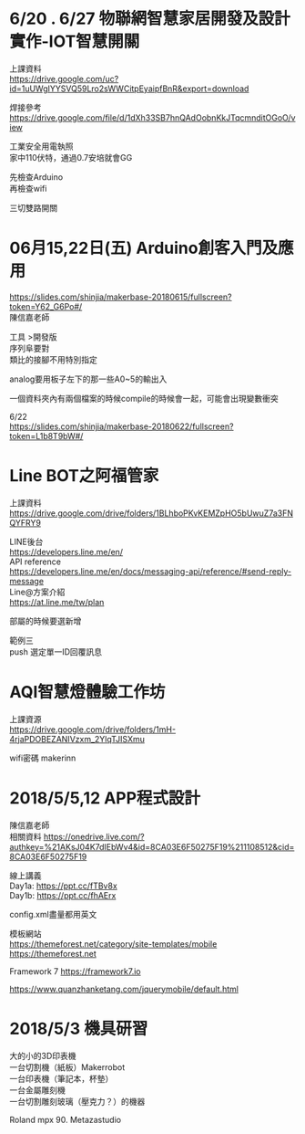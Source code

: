 # 6/20 . 6/27 物聯網智慧家居開發及設計實作-IOT智慧開關
上課資料  
https://drive.google.com/uc?id=1uUWgIYYSVQ59Lro2sWWCitpEyaipfBnR&export=download  

焊接參考  
https://drive.google.com/file/d/1dXh33SB7hnQAdOobnKkJTqcmnditOGoO/view

工業安全用電執照  
家中110伏特，通過0.7安培就會GG  

先檢查Arduino  
再檢查wifi  

三切雙路開關

# 06月15,22日(五) Arduino創客入門及應用
https://slides.com/shinjia/makerbase-20180615/fullscreen?token=Y62_G6Po#/  
陳信嘉老師  

工具 >開發版  
序列阜要對  
類比的接腳不用特別指定  

analog要用板子左下的那一些A0~5的輸出入  

一個資料夾內有兩個檔案的時候compile的時候會一起，可能會出現變數衝突
  
6/22  
https://slides.com/shinjia/makerbase-20180622/fullscreen?token=L1b8T9bW#/  

# Line BOT之阿福管家
上課資料  
https://drive.google.com/drive/folders/1BLhboPKvKEMZpHO5bUwuZ7a3FNQYFRY9  

LINE後台  
https://developers.line.me/en/  
API reference    
https://developers.line.me/en/docs/messaging-api/reference/#send-reply-message  
Line@方案介紹  
https://at.line.me/tw/plan  


部屬的時候要選新增  

範例三  
push 選定單一ID回覆訊息  

# AQI智慧燈體驗工作坊

上課資源  
https://drive.google.com/drive/folders/1mH-4rjaPDOBEZANIVzxm_2YlqTJISXmu  

wifi密碼 makerinn


# 2018/5/5,12 APP程式設計
陳信嘉老師  
相關資料 https://onedrive.live.com/?authkey=%21AKsJ04K7dIEbWv4&id=8CA03E6F50275F19%211108512&cid=8CA03E6F50275F19  
  
線上講義  
Day1a: https://ppt.cc/fTBv8x  
Day1b: https://ppt.cc/fhAErx  

config.xml盡量都用英文  

模板網站  
https://themeforest.net/category/site-templates/mobile  
https://themeforest.net  
 
Framework 7
https://framework7.io  
  
https://www.quanzhanketang.com/jquerymobile/default.html  


# 2018/5/3 機具研習
大的小的3D印表機  
一台切割機（紙板）Makerrobot  
一台印表機（筆記本，杯墊）  
一台金屬雕刻機  
一台切割雕刻玻璃（壓克力？）的機器  
  
Roland mpx 90. Metazastudio 